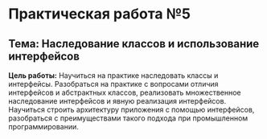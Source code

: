 # Практическая работа №5
## Тема: Наследование классов и использование интерфейсов
**Цель работы:** Научиться на практике наследовать классы и интерфейсы. Разобраться на практике с вопросами отличия интерфейсов и абстрактных классов, реализовать множественное наследование интерфейсов и явную реализация интерфейсов. Научиться строить архитектуру приложения с помощью интерфейсов, разобраться с преимуществами такого подхода при промышленном программировании.

